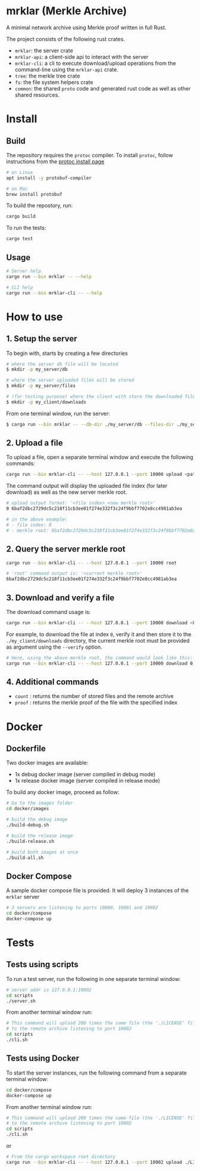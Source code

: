 # mrklar (Merkle Archive)
A minimal network archive using Merkle proof written in full Rust.

The project consists of the following rust crates. 
- `mrklar`: the server crate
- `mrklar-api`: a client-side api to interact with the server
- `mrklar-cli`: a cli to execute download/upload operations from the command-line using the `mrklar-api` crate.
- `tree`: the merkle tree crate
- `fs`: the file system helpers crate
- `common`: the shared `proto` code and generated rust code as well as other shared resources.

# Install

## Build

The repository requires the `protoc` compiler. To install `protoc`, follow instructions from the [protoc install page](https://grpc.io/docs/protoc-installation/)


```bash
# on Linux
apt install -y protobuf-compiler
```

```bash
# on Mac
brew install protobuf
```

To build the repostory, run: 

```bash
cargo build
```

To run the tests:

```bash
cargo test
```

## Usage

```bash
# Server help
cargo run --bin mrklar -- --help
```

```bash
# CLI help
cargo run --bin mrklar-cli -- --help
```

# How to use

## 1. Setup the server

To begin with, starts by creating a few directories
```bash
# where the server db file will be located
$ mkdir -p my_server/db

# where the server uploaded files will be stored
$ mkdir -p my_server/files

# (for testing purpose) where the client with store the downloaded files
$ mkdir -p my_client/downloads
```

From one terminal window, run the server:
```bash
$ cargo run --bin mrklar -- --db-dir ./my_server/db --files-dir ./my_server/files --host 127.0.0.1  --port 10000 --tracing
```

## 2. Upload a file

To upload a file, open a separate terminal window and execute the following commands:

```bash
cargo run --bin mrklar-cli -- --host 127.0.0.1 --port 10000 upload <path/to/my/awsome/file>
```

The command output will display the uploaded file index (for later download) as well as the new server 
merkle root.

```bash
# upload output format: '<file index> <new merkle root>'
0 6baf2dbc2729dc5c218f11cb3ee01f274e332f3c24f9bbf7702e8cc4981ab3ea

# in the above example: 
# - file index: 0
# - merkle root: 6baf2dbc2729dc5c218f11cb3ee01f274e332f3c24f9bbf7702e8cc4981ab3ea
```

## 2. Query the server merkle root

```bash
cargo run --bin mrklar-cli -- --host 127.0.0.1 --port 10000 root
```
```bash
# 'root' command output is: '<current merkle root>'
6baf2dbc2729dc5c218f11cb3ee01f274e332f3c24f9bbf7702e8cc4981ab3ea
```

## 3. Download and verify a file

The download command usage is:

```bash
cargo run --bin mrklar-cli -- --host 127.0.0.1 --port 10000 download <FILE_INDEX> --out-dir <PATH/TO/DOWNLOADS/DIR> --verify <THE_CURRENT_MERKLE_ROOT>
```

For example, to download the file at index `0`, verify it and then store it to the `./my_client/downloads` directory, the current merkle root must be provided as argument using the `--verify` option.

```bash
# Here, using the above merkle root, the command would look like this:
cargo run --bin mrklar-cli -- --host 127.0.0.1 --port 10000 download 0 --out-dir ./my_client/downloads --verify 6baf2dbc2729dc5c218f11cb3ee01f274e332f3c24f9bbf7702e8cc4981ab3ea
```

## 4. Additional commands

- `count` : returns the number of stored files and the remote archive
- `proof` : returns the merkle proof of the file with the specified index

# Docker

## Dockerfile

Two docker images are available:
- 1x debug docker image (server compiled in debug mode)
- 1x release docker image (server compiled in release mode)

To build any docker image, proceed as follow:

```bash
# Go to the images folder
cd docker/images

# build the debug image
./build-debug.sh

# build the release image
./build-release.sh

# build both images at once
./build-all.sh
```

## Docker Compose

A sample docker compose file is provided. It will deploy 3 instances of the `mrklar` server
```bash
# 3 servers are listening to ports 10000, 10001 and 10002
cd docker/compose 
docker-compose up
```

# Tests

## Tests using scripts

To run a test server, run the following in one separate terminal window:

```bash
# server addr is 127.0.0.1:10002
cd scripts
./server.sh
```
From another terminal window run:

```bash
# This command will upload 200 times the same file (the './LICENSE' file)
# to the remote archive listening to port 10002
cd scripts
./cli.sh
```

## Tests using Docker

To start the server instances, run the following command from a separate terminal window:

```bash
cd docker/compose
docker-compose up
```

From another terminal window run:

```bash
# This command will upload 200 times the same file (the './LICENSE' file)
# to the remote archive listening to port 10002
cd scripts
./cli.sh
```

or

```bash
# From the cargo workspace root directory
cargo run --bin mrklar-cli -- --host 127.0.0.1 --port 10002 upload ./LICENSE
```
